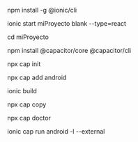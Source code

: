 npm install -g @ionic/cli

ionic start miProyecto blank --type=react

cd miProyecto

npm install @capacitor/core @capacitor/cli

npx cap init

npx cap add android

ionic build

npx cap copy

npx cap doctor

ionic cap run android -l --external

